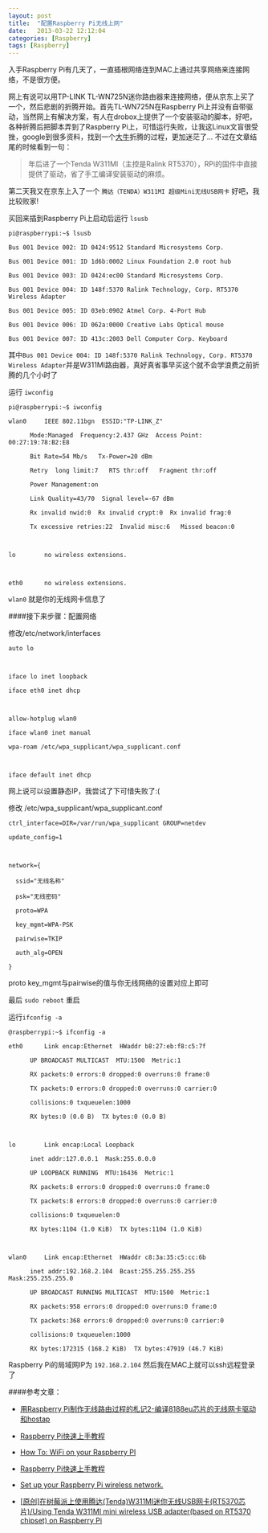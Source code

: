 ```yaml
---
layout: post
title:  "配置Raspberry Pi无线上网"
date:   2013-03-22 12:12:04
categories: [Raspberry]
tags: [Raspberry]
---
```



入手Raspberry Pi有几天了，一直插根网络连到MAC上通过共享网络来连接网络，不是很方便。



网上有说可以用TP-LINK TL-WN725N迷你路由器来连接网络，便从京东上买了一个，然后悲剧的折腾开始。首先TL-WN725N在Raspberry Pi上并没有自带驱动，当然网上有解决方案，有人在drobox上提供了一个安装驱动的脚本，好吧，各种折腾后把脚本弄到了Raspberry Pi上，可惜运行失败，让我这Linux文盲很受挫，google到很多资料，找到一个[大牛](http://gutspot.com/2013/01/30/%E7%94%A8raspberry-pi%E5%88%B6%E4%BD%9C%E6%97%A0%E7%BA%BF%E8%B7%AF%E7%94%B1%E8%BF%87%E7%A8%8B%E7%9A%84%E6%9C%AD%E8%AE%B02-%E7%BC%96%E8%AF%918188eu%E8%8A%AF%E7%89%87%E7%9A%84%E6%97%A0%E7%BA%BF%E7%BD%91/)折腾的过程，更加迷茫了... 不过在文章结尾的时候看到一句：



>年后进了一个Tenda W311MI（主控是Ralink RT5370），RPi的固件中直接提供了驱动，省了手工编译安装驱动的麻烦。



第二天我又在京东上入了一个 `腾达（TENDA）W311MI 超级Mini无线USB网卡` 好吧，我比较败家!



买回来插到Raspberry Pi上启动后运行 `lsusb`



    pi@raspberrypi:~$ lsusb

    Bus 001 Device 002: ID 0424:9512 Standard Microsystems Corp.

    Bus 001 Device 001: ID 1d6b:0002 Linux Foundation 2.0 root hub

    Bus 001 Device 003: ID 0424:ec00 Standard Microsystems Corp.

    Bus 001 Device 004: ID 148f:5370 Ralink Technology, Corp. RT5370 Wireless Adapter

    Bus 001 Device 005: ID 03eb:0902 Atmel Corp. 4-Port Hub

    Bus 001 Device 006: ID 062a:0000 Creative Labs Optical mouse

    Bus 001 Device 007: ID 413c:2003 Dell Computer Corp. Keyboard



其中`Bus 001 Device 004: ID 148f:5370 Ralink Technology, Corp. RT5370 Wireless Adapter`并是W311MI路由器，真好真省事早买这个就不会学浪费之前折腾的几个小时了



运行 `iwconfig`



    pi@raspberrypi:~$ iwconfig

    wlan0     IEEE 802.11bgn  ESSID:"TP-LINK_Z"

          Mode:Managed  Frequency:2.437 GHz  Access Point: 00:27:19:78:B2:E8

          Bit Rate=54 Mb/s   Tx-Power=20 dBm

          Retry  long limit:7   RTS thr:off   Fragment thr:off

          Power Management:on

          Link Quality=43/70  Signal level=-67 dBm

          Rx invalid nwid:0  Rx invalid crypt:0  Rx invalid frag:0

          Tx excessive retries:22  Invalid misc:6   Missed beacon:0



    lo        no wireless extensions.



    eth0      no wireless extensions.



`wlan0` 就是你的无线网卡信息了



####接下来步骤：配置网络



修改/etc/network/interfaces



    auto lo



    iface lo inet loopback

    iface eth0 inet dhcp



    allow-hotplug wlan0

    iface wlan0 inet manual

    wpa-roam /etc/wpa_supplicant/wpa_supplicant.conf



    iface default inet dhcp



网上说可以设置静态IP，我尝试了下可惜失败了:(



修改 /etc/wpa_supplicant/wpa_supplicant.conf



    ctrl_interface=DIR=/var/run/wpa_supplicant GROUP=netdev

    update_config=1



    network={

      ssid="无线名称"

      psk="无线密码"

      proto=WPA

      key_mgmt=WPA-PSK

      pairwise=TKIP

      auth_alg=OPEN

    }



proto key_mgmt与pairwise的值与你无线网络的设置对应上即可



最后 `sudo reboot` 重启



运行`ifconfig -a`



    @raspberrypi:~$ ifconfig -a

    eth0      Link encap:Ethernet  HWaddr b8:27:eb:f8:c5:7f

          UP BROADCAST MULTICAST  MTU:1500  Metric:1

          RX packets:0 errors:0 dropped:0 overruns:0 frame:0

          TX packets:0 errors:0 dropped:0 overruns:0 carrier:0

          collisions:0 txqueuelen:1000

          RX bytes:0 (0.0 B)  TX bytes:0 (0.0 B)



    lo        Link encap:Local Loopback

          inet addr:127.0.0.1  Mask:255.0.0.0

          UP LOOPBACK RUNNING  MTU:16436  Metric:1

          RX packets:8 errors:0 dropped:0 overruns:0 frame:0

          TX packets:8 errors:0 dropped:0 overruns:0 carrier:0

          collisions:0 txqueuelen:0

          RX bytes:1104 (1.0 KiB)  TX bytes:1104 (1.0 KiB)



    wlan0     Link encap:Ethernet  HWaddr c8:3a:35:c5:cc:6b

          inet addr:192.168.2.104  Bcast:255.255.255.255  Mask:255.255.255.0

          UP BROADCAST RUNNING MULTICAST  MTU:1500  Metric:1

          RX packets:958 errors:0 dropped:0 overruns:0 frame:0

          TX packets:368 errors:0 dropped:0 overruns:0 carrier:0

          collisions:0 txqueuelen:1000

          RX bytes:172315 (168.2 KiB)  TX bytes:47919 (46.7 KiB)



Raspberry Pi的局域网IP为 `192.168.2.104` 然后我在MAC上就可以ssh远程登录了



####参考文章：



 * [用Raspberry Pi制作无线路由过程的札记2-编译8188eu芯片的无线网卡驱动和hostap](http://gutspot.com/2013/01/30/%E7%94%A8raspberry-pi%E5%88%B6%E4%BD%9C%E6%97%A0%E7%BA%BF%E8%B7%AF%E7%94%B1%E8%BF%87%E7%A8%8B%E7%9A%84%E6%9C%AD%E8%AE%B02-%E7%BC%96%E8%AF%918188eu%E8%8A%AF%E7%89%87%E7%9A%84%E6%97%A0%E7%BA%BF%E7%BD%91/’)

 * [Raspberry Pi快速上手教程](http://www.eeboard.com/tutorials/raspberry-pi%E5%BF%AB%E9%80%9F%E4%B8%8A%E6%89%8B%E6%95%99%E7%A8%8B/2/)

 * [How To: WiFi on your Raspberry PI](http://pingbin.com/2012/12/setup-wifi-raspberry-pi/)

 * [Raspberry Pi快速上手教程](http://www.eeboard.com/tutorials/raspberry-pi%E5%BF%AB%E9%80%9F%E4%B8%8A%E6%89%8B%E6%95%99%E7%A8%8B/2/)

 * [Set up your Raspberry Pi wireless network.](http://www.raspberrypi-tutorials.co.uk/set-raspberry-pi-wireless-network/)

 * [[原创]在树莓派上使用腾达(Tenda)W311MI迷你无线USB网卡(RT5370芯片)/Using Tenda W311MI mini wireless USB adapter(based on RT5370 chipset) on Raspberry Pi](http://www.codelast.com/?p=5393)





